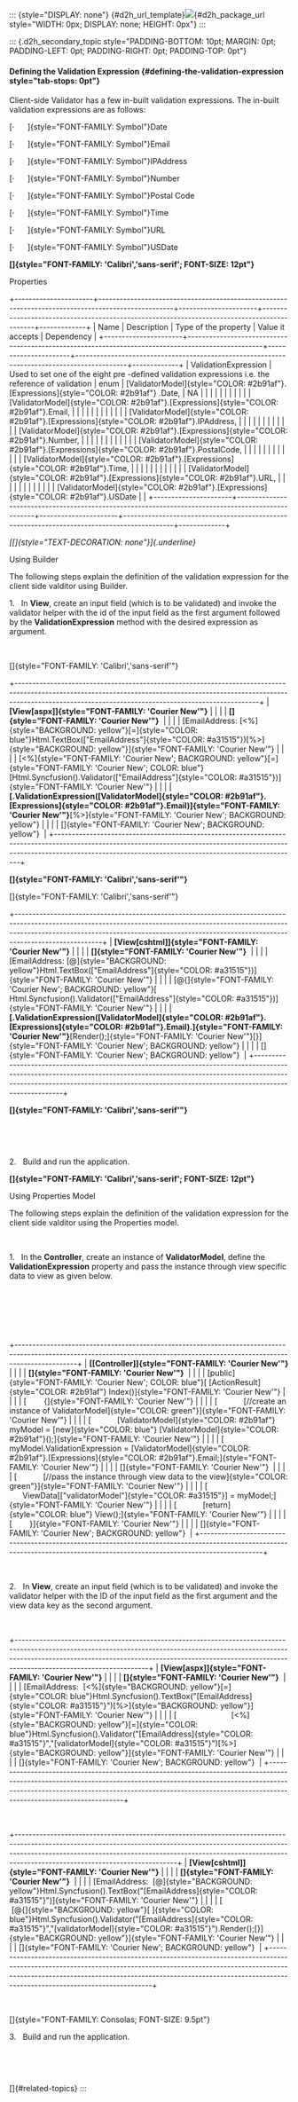 ::: {style="DISPLAY: none"}
[](ms-xhelp:///?Id=d2h_url_template){#d2h_url_template}![](!package_url!){#d2h_package_url style="WIDTH: 0px; DISPLAY: none; HEIGHT: 0px"}
:::

::: {.d2h_secondary_topic style="PADDING-BOTTOM: 10pt; MARGIN: 0pt; PADDING-LEFT: 0pt; PADDING-RIGHT: 0pt; PADDING-TOP: 0pt"}
#### Defining the Validation Expression {#defining-the-validation-expression style="tab-stops: 0pt"}

Client-side Validator has a few in-built validation expressions. The in-built validation expressions are as follows:

[·      ]{style="FONT-FAMILY: Symbol"}Date

[·      ]{style="FONT-FAMILY: Symbol"}Email

[·      ]{style="FONT-FAMILY: Symbol"}IPAddress

[·      ]{style="FONT-FAMILY: Symbol"}Number

[·      ]{style="FONT-FAMILY: Symbol"}Postal Code

[·      ]{style="FONT-FAMILY: Symbol"}Time

[·      ]{style="FONT-FAMILY: Symbol"}URL

[·      ]{style="FONT-FAMILY: Symbol"}USDate

**[]{style="FONT-FAMILY: 'Calibri','sans-serif'; FONT-SIZE: 12pt"}** 

Properties

+----------------------+---------------------------------------------------------------------------------------------------+----------------------+--------------------------------------------------------------------------------------------+-------------+
| Name                 | Description                                                                                       | Type of the property | Value it accepts                                                                           | Dependency  |
+----------------------+---------------------------------------------------------------------------------------------------+----------------------+--------------------------------------------------------------------------------------------+-------------+
| ValidationExpression | Used to set one of the eight pre -defined validation expressions i.e. the reference of validation | enum                 | [ValidatorModel]{style="COLOR: #2b91af"}.[Expressions]{style="COLOR: #2b91af"} .Date,      | NA          |
|                      |                                                                                                   |                      |                                                                                            |             |
|                      |                                                                                                   |                      | [ValidatorModel]{style="COLOR: #2b91af"}.[Expressions]{style="COLOR: #2b91af"}.Email,      |             |
|                      |                                                                                                   |                      |                                                                                            |             |
|                      |                                                                                                   |                      | [ValidatorModel]{style="COLOR: #2b91af"}.[Expressions]{style="COLOR: #2b91af"}.IPAddress,  |             |
|                      |                                                                                                   |                      |                                                                                            |             |
|                      |                                                                                                   |                      | [ValidatorModel]{style="COLOR: #2b91af"}.[Expressions]{style="COLOR: #2b91af"}.Number,     |             |
|                      |                                                                                                   |                      |                                                                                            |             |
|                      |                                                                                                   |                      | [ValidatorModel]{style="COLOR: #2b91af"}.[Expressions]{style="COLOR: #2b91af"}.PostalCode, |             |
|                      |                                                                                                   |                      |                                                                                            |             |
|                      |                                                                                                   |                      | [ValidatorModel]{style="COLOR: #2b91af"}.[Expressions]{style="COLOR: #2b91af"}.Time,       |             |
|                      |                                                                                                   |                      |                                                                                            |             |
|                      |                                                                                                   |                      | [ValidatorModel]{style="COLOR: #2b91af"}.[Expressions]{style="COLOR: #2b91af"}.URL,        |             |
|                      |                                                                                                   |                      |                                                                                            |             |
|                      |                                                                                                   |                      | [ValidatorModel]{style="COLOR: #2b91af"}.[Expressions]{style="COLOR: #2b91af"}.USDate      |             |
+----------------------+---------------------------------------------------------------------------------------------------+----------------------+--------------------------------------------------------------------------------------------+-------------+

*[[]{style="TEXT-DECORATION: none"}]{.underline}* 

Using Builder

The following steps explain the definition of the validation expression for the client side valditor using Builder.

1.   In **View**, create an input field (which is to be validated) and invoke the validator helper with the id of the input field as the first argument followed by the **ValidationExpression** method with the desired expression as argument.

 

[]{style="FONT-FAMILY: 'Calibri','sans-serif'"} 

+--------------------------------------------------------------------------------------------------------------------------------------------------------------------------------------------------------------------------------+
| **[View\[aspx\]]{style="FONT-FAMILY: 'Courier New'"}**                                                                                                                                                                         |
|                                                                                                                                                                                                                                |
| **[]{style="FONT-FAMILY: 'Courier New'"}**                                                                                                                                                                                     |
|                                                                                                                                                                                                                                |
| [EmailAddress: [\<%]{style="BACKGROUND: yellow"}[=]{style="COLOR: blue"}Html.TextBox([\"EmailAddress\"]{style="COLOR: #a31515"})[%\>]{style="BACKGROUND: yellow"}]{style="FONT-FAMILY: 'Courier New'"}                         |
|                                                                                                                                                                                                                                |
| [\<%]{style="FONT-FAMILY: 'Courier New'; BACKGROUND: yellow"}[=]{style="FONT-FAMILY: 'Courier New'; COLOR: blue"}[Html.Syncfusion().Validator([\"EmailAddress\"]{style="COLOR: #a31515"})]{style="FONT-FAMILY: 'Courier New'"} |
|                                                                                                                                                                                                                                |
| **[.ValidationExpression([ValidatorModel]{style="COLOR: #2b91af"}.[Expressions]{style="COLOR: #2b91af"}.Email)]{style="FONT-FAMILY: 'Courier New'"}**[%\>]{style="FONT-FAMILY: 'Courier New'; BACKGROUND: yellow"}             |
|                                                                                                                                                                                                                                |
| []{style="FONT-FAMILY: 'Courier New'; BACKGROUND: yellow"}                                                                                                                                                                     |
+--------------------------------------------------------------------------------------------------------------------------------------------------------------------------------------------------------------------------------+

**[]{style="FONT-FAMILY: 'Calibri','sans-serif'"}** 

[]{style="FONT-FAMILY: 'Calibri','sans-serif'"} 

+------------------------------------------------------------------------------------------------------------------------------------------------------------------------------------------------------------------------------------------------------------------+
| **[View\[cshtml\]]{style="FONT-FAMILY: 'Courier New'"}**                                                                                                                                                                                                         |
|                                                                                                                                                                                                                                                                  |
| **[]{style="FONT-FAMILY: 'Courier New'"}**                                                                                                                                                                                                                       |
|                                                                                                                                                                                                                                                                  |
| [EmailAddress: [@]{style="BACKGROUND: yellow"}Html.TextBox([\"EmailAddress\"]{style="COLOR: #a31515"})]{style="FONT-FAMILY: 'Courier New'"}                                                                                                                      |
|                                                                                                                                                                                                                                                                  |
| [\@{]{style="FONT-FAMILY: 'Courier New'; BACKGROUND: yellow"}[ Html.Syncfusion().Validator([\"EmailAddress\"]{style="COLOR: #a31515"})]{style="FONT-FAMILY: 'Courier New'"}                                                                                      |
|                                                                                                                                                                                                                                                                  |
| **[.ValidationExpression([ValidatorModel]{style="COLOR: #2b91af"}.[Expressions]{style="COLOR: #2b91af"}.Email).]{style="FONT-FAMILY: 'Courier New'"}**[Render();]{style="FONT-FAMILY: 'Courier New'"}[}]{style="FONT-FAMILY: 'Courier New'; BACKGROUND: yellow"} |
|                                                                                                                                                                                                                                                                  |
| []{style="FONT-FAMILY: 'Courier New'; BACKGROUND: yellow"}                                                                                                                                                                                                       |
+------------------------------------------------------------------------------------------------------------------------------------------------------------------------------------------------------------------------------------------------------------------+

**[]{style="FONT-FAMILY: 'Calibri','sans-serif'"}** 

 

 

2.   Build and run the application.

**[]{style="FONT-FAMILY: 'Calibri','sans-serif'; FONT-SIZE: 12pt"}** 

Using Properties Model

The following steps explain the definition of the validation expression for the client side valditor using the Properties model.

 

1.   In the **Controller**, create an instance of **ValidatorModel**, define the **ValidationExpression** property and pass the instance through view specific data to view as given below.

 

 

 

+-----------------------------------------------------------------------------------------------------------------------------------------------------------------------------+
| **[\[Controller\]]{style="FONT-FAMILY: 'Courier New'"}**                                                                                                                    |
|                                                                                                                                                                             |
| **[]{style="FONT-FAMILY: 'Courier New'"}**                                                                                                                                  |
|                                                                                                                                                                             |
| [public]{style="FONT-FAMILY: 'Courier New'; COLOR: blue"}[ [ActionResult]{style="COLOR: #2b91af"} Index()]{style="FONT-FAMILY: 'Courier New'"}                              |
|                                                                                                                                                                             |
| [        {]{style="FONT-FAMILY: 'Courier New'"}                                                                                                                             |
|                                                                                                                                                                             |
| [            [//create an instance of ValidatorModel]{style="COLOR: green"}]{style="FONT-FAMILY: 'Courier New'"}                                                            |
|                                                                                                                                                                             |
| [            [ValidatorModel]{style="COLOR: #2b91af"} myModel = [new]{style="COLOR: blue"} [ValidatorModel]{style="COLOR: #2b91af"}();]{style="FONT-FAMILY: 'Courier New'"} |
|                                                                                                                                                                             |
| [            myModel.ValidationExpression = [ValidatorModel]{style="COLOR: #2b91af"}.[Expressions]{style="COLOR: #2b91af"}.Email;]{style="FONT-FAMILY: 'Courier New'"}      |
|                                                                                                                                                                             |
| []{style="FONT-FAMILY: 'Courier New'"}                                                                                                                                      |
|                                                                                                                                                                             |
| [            [//pass the instance through view data to the view]{style="COLOR: green"}]{style="FONT-FAMILY: 'Courier New'"}                                                 |
|                                                                                                                                                                             |
| [            ViewData\[[\"validatorModel\"]{style="COLOR: #a31515"}\] = myModel;]{style="FONT-FAMILY: 'Courier New'"}                                                       |
|                                                                                                                                                                             |
| [            [return]{style="COLOR: blue"} View();]{style="FONT-FAMILY: 'Courier New'"}                                                                                     |
|                                                                                                                                                                             |
| [        }]{style="FONT-FAMILY: 'Courier New'"}                                                                                                                             |
|                                                                                                                                                                             |
| []{style="FONT-FAMILY: 'Courier New'; BACKGROUND: yellow"}                                                                                                                  |
+-----------------------------------------------------------------------------------------------------------------------------------------------------------------------------+

 

2.   In **View**, create an input field (which is to be validated) and invoke the validator helper with the ID of the input field as the first argument and the view data key as the second argument.

 

+-------------------------------------------------------------------------------------------------------------------------------------------------------------------------------------------------------------------------------------------------------------------------------+
| **[View\[aspx\]]{style="FONT-FAMILY: 'Courier New'"}**                                                                                                                                                                                                                        |
|                                                                                                                                                                                                                                                                               |
| **[]{style="FONT-FAMILY: 'Courier New'"}**                                                                                                                                                                                                                                    |
|                                                                                                                                                                                                                                                                               |
| [EmailAddress:  [\<%]{style="BACKGROUND: yellow"}[=]{style="COLOR: blue"}Html.Syncfusion().TextBox(\"[EmailAddress]{style="COLOR: #a31515"}\")[%\>]{style="BACKGROUND: yellow"}]{style="FONT-FAMILY: 'Courier New'"}                                                          |
|                                                                                                                                                                                                                                                                               |
| [                         [\<%]{style="BACKGROUND: yellow"}[=]{style="COLOR: blue"}Html.Syncfusion().Validator(\"[EmailAddress]{style="COLOR: #a31515"}\",\"[validatorModel]{style="COLOR: #a31515"}\")[%\>]{style="BACKGROUND: yellow"}]{style="FONT-FAMILY: 'Courier New'"} |
|                                                                                                                                                                                                                                                                               |
| []{style="FONT-FAMILY: 'Courier New'; BACKGROUND: yellow"}                                                                                                                                                                                                                    |
+-------------------------------------------------------------------------------------------------------------------------------------------------------------------------------------------------------------------------------------------------------------------------------+

 

+---------------------------------------------------------------------------------------------------------------------------------------------------------------------------------------------------------------------------------------------------------------------------------------+
| **[View\[cshtml\]]{style="FONT-FAMILY: 'Courier New'"}**                                                                                                                                                                                                                              |
|                                                                                                                                                                                                                                                                                       |
| **[]{style="FONT-FAMILY: 'Courier New'"}**                                                                                                                                                                                                                                            |
|                                                                                                                                                                                                                                                                                       |
| [EmailAddress:  [@]{style="BACKGROUND: yellow"}Html.Syncfusion().TextBox(\"[EmailAddress]{style="COLOR: #a31515"}\")]{style="FONT-FAMILY: 'Courier New'"}                                                                                                                             |
|                                                                                                                                                                                                                                                                                       |
| [                         [\@{]{style="BACKGROUND: yellow"}[ ]{style="COLOR: blue"}Html.Syncfusion().Validator(\"[EmailAddress]{style="COLOR: #a31515"}\",\"[validatorModel]{style="COLOR: #a31515"}\").Render();[}]{style="BACKGROUND: yellow"}]{style="FONT-FAMILY: 'Courier New'"} |
|                                                                                                                                                                                                                                                                                       |
| []{style="FONT-FAMILY: 'Courier New'; BACKGROUND: yellow"}                                                                                                                                                                                                                            |
+---------------------------------------------------------------------------------------------------------------------------------------------------------------------------------------------------------------------------------------------------------------------------------------+

 

[]{style="FONT-FAMILY: Consolas; FONT-SIZE: 9.5pt"} 

3.   Build and run the application.

 

 

[]{#related-topics}
:::
